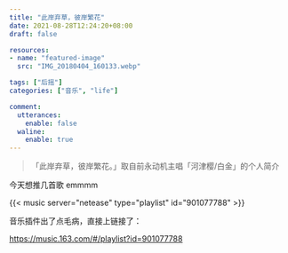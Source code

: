 ```yaml
---
title: "此岸弃草，彼岸繁花"
date: 2021-08-28T12:24:20+08:00
draft: false

resources:
- name: "featured-image"
  src: "IMG_20180404_160133.webp"

tags: ["后摇"]
categories: ["音乐", "life"]

comment:
  utterances:
    enable: false
  waline:
    enable: true
---
```


>「此岸弃草，彼岸繁花。」取自前永动机主唱「河津樱/白金」的个人简介

今天想推几首歌 emmmm

{{< music server="netease" type="playlist" id="901077788" >}}

音乐插件出了点毛病，直接上链接了：

<https://music.163.com/#/playlist?id=901077788>

